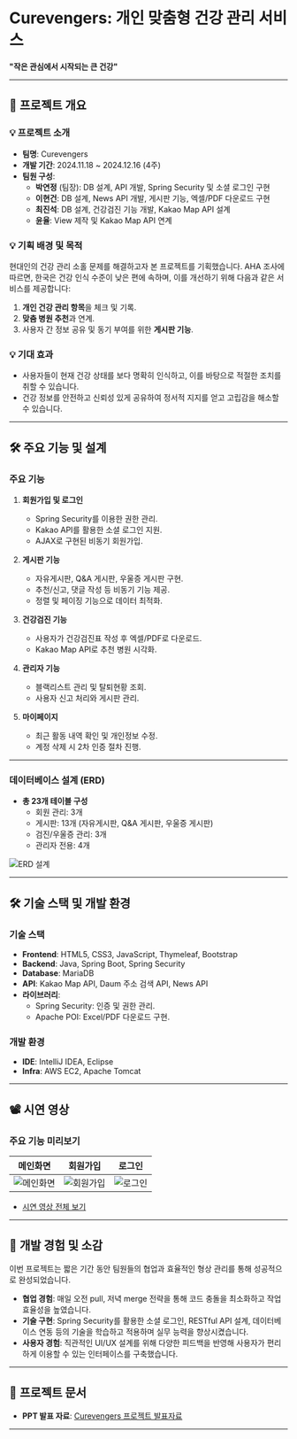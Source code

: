 # Curevengers: 개인 맞춤형 건강 관리 서비스

**"작은 관심에서 시작되는 큰 건강"**

---

## 📌 프로젝트 개요

### 💡 프로젝트 소개
- **팀명**: Curevengers  
- **개발 기간**: 2024.11.18 ~ 2024.12.16 (4주)  
- **팀원 구성**:  
  - **박연정** (팀장): DB 설계, API 개발, Spring Security 및 소셜 로그인 구현  
  - **이현건**: DB 설계, News API 개발, 게시판 기능, 엑셀/PDF 다운로드 구현  
  - **최진석**: DB 설계, 건강검진 기능 개발, Kakao Map API 설계  
  - **윤율**: View 제작 및 Kakao Map API 연계  

### 💡 기획 배경 및 목적
현대인의 건강 관리 소홀 문제를 해결하고자 본 프로젝트를 기획했습니다. AHA 조사에 따르면, 한국은 건강 인식 수준이 낮은 편에 속하며, 이를 개선하기 위해 다음과 같은 서비스를 제공합니다:
1. **개인 건강 관리 항목**을 체크 및 기록.
2. **맞춤 병원 추천**과 연계.
3. 사용자 간 정보 공유 및 동기 부여를 위한 **게시판 기능**.

### 💡 기대 효과
- 사용자들이 현재 건강 상태를 보다 명확히 인식하고, 이를 바탕으로 적절한 조치를 취할 수 있습니다.
- 건강 정보를 안전하고 신뢰성 있게 공유하여 정서적 지지를 얻고 고립감을 해소할 수 있습니다.

---

## 🛠️ 주요 기능 및 설계

### 주요 기능
1. **회원가입 및 로그인**  
   - Spring Security를 이용한 권한 관리.
   - Kakao API를 활용한 소셜 로그인 지원.
   - AJAX로 구현된 비동기 회원가입.

2. **게시판 기능**  
   - 자유게시판, Q&A 게시판, 우울증 게시판 구현.
   - 추천/신고, 댓글 작성 등 비동기 기능 제공.
   - 정렬 및 페이징 기능으로 데이터 최적화.

3. **건강검진 기능**  
   - 사용자가 건강검진표 작성 후 엑셀/PDF로 다운로드.
   - Kakao Map API로 추천 병원 시각화.

4. **관리자 기능**  
   - 블랙리스트 관리 및 탈퇴현황 조회.
   - 사용자 신고 처리와 게시판 관리.

5. **마이페이지**  
   - 최근 활동 내역 확인 및 개인정보 수정.
   - 계정 삭제 시 2차 인증 절차 진행.

---

### 데이터베이스 설계 (ERD)
- **총 23개 테이블 구성**  
  - 회원 관리: 3개  
  - 게시판: 13개 (자유게시판, Q&A 게시판, 우울증 게시판)  
  - 검진/우울증 관리: 3개  
  - 관리자 전용: 4개  

<img src="https://github.com/user-attachments/assets/c630786b-523c-46ab-b1c8-6106325684ee" alt="ERD 설계">

---

## 🛠️ 기술 스택 및 개발 환경

### 기술 스택
- **Frontend**: HTML5, CSS3, JavaScript, Thymeleaf, Bootstrap
- **Backend**: Java, Spring Boot, Spring Security
- **Database**: MariaDB
- **API**: Kakao Map API, Daum 주소 검색 API, News API
- **라이브러리**:
  - Spring Security: 인증 및 권한 관리.
  - Apache POI: Excel/PDF 다운로드 구현.

### 개발 환경
- **IDE**: IntelliJ IDEA, Eclipse
- **Infra**: AWS EC2, Apache Tomcat

---

## 📽️ 시연 영상

### 주요 기능 미리보기
| 메인화면 | 회원가입 | 로그인 |
|----------|----------|--------|
| ![메인화면](https://github.com/user-attachments/assets/2e6cd813-a018-46a0-a1a4-ab51325136aa) | ![회원가입](https://github.com/user-attachments/assets/5294b9fb-3934-4d3b-b4d5-18a884bab21b) | ![로그인](https://github.com/user-attachments/assets/8412140c-8be4-4d80-adb5-a882df7db6ec) |

- [시연 영상 전체 보기](https://youtu.be/OBIiHWSFoac)

---

## 🙌 개발 경험 및 소감

이번 프로젝트는 짧은 기간 동안 팀원들의 협업과 효율적인 형상 관리를 통해 성공적으로 완성되었습니다.  

- **협업 경험**: 매일 오전 pull, 저녁 merge 전략을 통해 코드 충돌을 최소화하고 작업 효율성을 높였습니다.  
- **기술 구현**: Spring Security를 활용한 소셜 로그인, RESTful API 설계, 데이터베이스 연동 등의 기술을 학습하고 적용하며 실무 능력을 향상시켰습니다.  
- **사용자 경험**: 직관적인 UI/UX 설계를 위해 다양한 피드백을 반영해 사용자가 편리하게 이용할 수 있는 인터페이스를 구축했습니다.  

---

## 📂 프로젝트 문서
  
- **PPT 발표 자료**: [Curevengers 프로젝트 발표자료](https://www.canva.com/design/DAGZX1WRm88/T4WvpIvJDjoHudtSJ3umDA/edit)  

---
